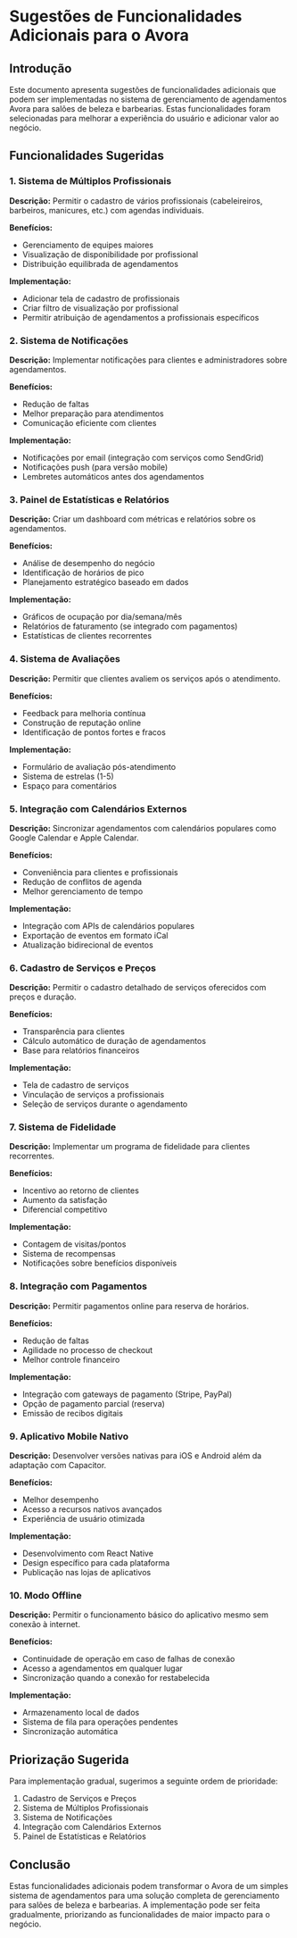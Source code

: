 # Sugestões de Funcionalidades Adicionais para o Avora

## Introdução

Este documento apresenta sugestões de funcionalidades adicionais que podem ser implementadas no sistema de gerenciamento de agendamentos Avora para salões de beleza e barbearias. Estas funcionalidades foram selecionadas para melhorar a experiência do usuário e adicionar valor ao negócio.

## Funcionalidades Sugeridas

### 1. Sistema de Múltiplos Profissionais

**Descrição:** Permitir o cadastro de vários profissionais (cabeleireiros, barbeiros, manicures, etc.) com agendas individuais.

**Benefícios:**
- Gerenciamento de equipes maiores
- Visualização de disponibilidade por profissional
- Distribuição equilibrada de agendamentos

**Implementação:**
- Adicionar tela de cadastro de profissionais
- Criar filtro de visualização por profissional
- Permitir atribuição de agendamentos a profissionais específicos

### 2. Sistema de Notificações

**Descrição:** Implementar notificações para clientes e administradores sobre agendamentos.

**Benefícios:**
- Redução de faltas
- Melhor preparação para atendimentos
- Comunicação eficiente com clientes

**Implementação:**
- Notificações por email (integração com serviços como SendGrid)
- Notificações push (para versão mobile)
- Lembretes automáticos antes dos agendamentos

### 3. Painel de Estatísticas e Relatórios

**Descrição:** Criar um dashboard com métricas e relatórios sobre os agendamentos.

**Benefícios:**
- Análise de desempenho do negócio
- Identificação de horários de pico
- Planejamento estratégico baseado em dados

**Implementação:**
- Gráficos de ocupação por dia/semana/mês
- Relatórios de faturamento (se integrado com pagamentos)
- Estatísticas de clientes recorrentes

### 4. Sistema de Avaliações

**Descrição:** Permitir que clientes avaliem os serviços após o atendimento.

**Benefícios:**
- Feedback para melhoria contínua
- Construção de reputação online
- Identificação de pontos fortes e fracos

**Implementação:**
- Formulário de avaliação pós-atendimento
- Sistema de estrelas (1-5)
- Espaço para comentários

### 5. Integração com Calendários Externos

**Descrição:** Sincronizar agendamentos com calendários populares como Google Calendar e Apple Calendar.

**Benefícios:**
- Conveniência para clientes e profissionais
- Redução de conflitos de agenda
- Melhor gerenciamento de tempo

**Implementação:**
- Integração com APIs de calendários populares
- Exportação de eventos em formato iCal
- Atualização bidirecional de eventos

### 6. Cadastro de Serviços e Preços

**Descrição:** Permitir o cadastro detalhado de serviços oferecidos com preços e duração.

**Benefícios:**
- Transparência para clientes
- Cálculo automático de duração de agendamentos
- Base para relatórios financeiros

**Implementação:**
- Tela de cadastro de serviços
- Vinculação de serviços a profissionais
- Seleção de serviços durante o agendamento

### 7. Sistema de Fidelidade

**Descrição:** Implementar um programa de fidelidade para clientes recorrentes.

**Benefícios:**
- Incentivo ao retorno de clientes
- Aumento da satisfação
- Diferencial competitivo

**Implementação:**
- Contagem de visitas/pontos
- Sistema de recompensas
- Notificações sobre benefícios disponíveis

### 8. Integração com Pagamentos

**Descrição:** Permitir pagamentos online para reserva de horários.

**Benefícios:**
- Redução de faltas
- Agilidade no processo de checkout
- Melhor controle financeiro

**Implementação:**
- Integração com gateways de pagamento (Stripe, PayPal)
- Opção de pagamento parcial (reserva)
- Emissão de recibos digitais

### 9. Aplicativo Mobile Nativo

**Descrição:** Desenvolver versões nativas para iOS e Android além da adaptação com Capacitor.

**Benefícios:**
- Melhor desempenho
- Acesso a recursos nativos avançados
- Experiência de usuário otimizada

**Implementação:**
- Desenvolvimento com React Native
- Design específico para cada plataforma
- Publicação nas lojas de aplicativos

### 10. Modo Offline

**Descrição:** Permitir o funcionamento básico do aplicativo mesmo sem conexão à internet.

**Benefícios:**
- Continuidade de operação em caso de falhas de conexão
- Acesso a agendamentos em qualquer lugar
- Sincronização quando a conexão for restabelecida

**Implementação:**
- Armazenamento local de dados
- Sistema de fila para operações pendentes
- Sincronização automática

## Priorização Sugerida

Para implementação gradual, sugerimos a seguinte ordem de prioridade:

1. Cadastro de Serviços e Preços
2. Sistema de Múltiplos Profissionais
3. Sistema de Notificações
4. Integração com Calendários Externos
5. Painel de Estatísticas e Relatórios

## Conclusão

Estas funcionalidades adicionais podem transformar o Avora de um simples sistema de agendamentos para uma solução completa de gerenciamento para salões de beleza e barbearias. A implementação pode ser feita gradualmente, priorizando as funcionalidades de maior impacto para o negócio.
